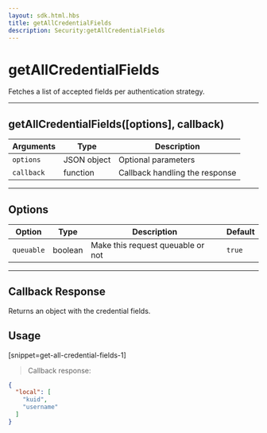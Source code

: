 ```yaml
---
layout: sdk.html.hbs
title: getAllCredentialFields
description: Security:getAllCredentialFields
---
```

  

# getAllCredentialFields
Fetches a list of accepted fields per authentication strategy.

---

## getAllCredentialFields([options], callback)

| Arguments | Type | Description
|-----------|------|------------
| `options` | JSON object | Optional parameters
| `callback`| function | Callback handling the response

---

## Options

| Option | Type | Description | Default
|--------|------|-------------|---------
| `queuable` | boolean | Make this request queuable or not  | `true`

---

## Callback Response

Returns an object with the credential fields.

## Usage

[snippet=get-all-credential-fields-1]
> Callback response:

```json
{
  "local": [
    "kuid",
    "username"
  ]
}
```